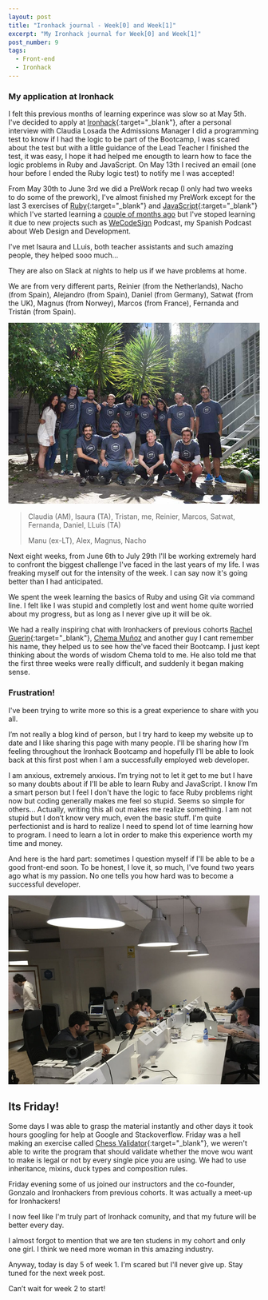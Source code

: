 ```yaml
---
layout: post
title: "Ironhack journal - Week[0] and Week[1]"
excerpt: "My Ironhack journal for Week[0] and Week[1]"
post_number: 9
tags:
  - Front-end
  - Ironhack
---
```


### My application at Ironhack

I felt this previous months of learning experince was slow so at May 5th. I've decided to apply at [Ironhack](http://www.ironhack.com){:target="_blank"}, after a personal interview with Claudia Losada the Admissions Manager I did a programming test to know if I had the logic to be part of the Bootcamp, I was scared about the test but with a little guidance of the Lead Teacher I finished the test, it was easy, I hope it had helped me enougth to learn how to face the logic problems in Ruby and JavaScript. On May 13th I recived an email (one hour before I ended the Ruby logic test) to notify me I was accepted!

From May 30th to June 3rd we did a PreWork recap (I only had two weeks to do some of the prework), I've almost finished my PreWork except for the last 3 exercises of [Ruby](https://www.ruby-lang.org){:target="_blank"} and [JavaScript](http://www.ecmascript.org){:target="_blank"} which I've started learning a [couple of months ago](2016/02/18/my-next-step-learning-and-new-years-resolutions) but I've stoped learning it due to new projects such as [WeCodeSign](http://wecodesignpodcast.com/) Podcast, my Spanish Podcast about Web Design and Development.

I've met Isaura and LLuis, both teacher assistants and such amazing people, they helped sooo much...

They are also on Slack at nights to help us if we have problems at home.

We are from very different parts, Reinier (from the Netherlands), Nacho (from Spain), Alejandro (from Spain), Daniel (from Germany), Satwat (from the UK), Magnus (from Norwey), Marcos (from France), Fernanda and Tristán (from Spain).

<img src="/assets/images/post-irnohack-week-one-a.jpg" alt="Ironhack cohort June 2016 Madrid">

<blockquote class="">
    <p>Claudia (AM), Isaura (TA), Tristan, me, Reinier, Marcos, Satwat, Fernanda, Daniel, LLuis (TA)</p>
    <p>Manu (ex-LT), Alex, Magnus, Nacho</p>
</blockquote>

Next eight weeks, from June 6th to July 29th I'll be working extremely hard to confront the biggest challenge I've faced in the last years of my life. I was freaking myself out for the intensity of the week. I can say now it's going better than I had anticipated.

We spent the week learning the basics of Ruby and using Git via command line. I felt like I was stupid and completly lost and went home quite worried about my progress, but as long as I never give up it will be ok.

We had a really inspiring chat with Ironhackers of previous cohorts [Rachel Guerin](https://twitter.com/rachelguerin23){:target="_blank"}, [Chema Muñoz](https://twitter.com/che_munoz) and another guy I cant remember his name, they helped us to see how the've faced their Bootcamp. I just kept thinking about the words of wisdom Chema told to me. He also told me that the first three weeks were really difficult, and suddenly it began making sense.

### Frustration!

I've been trying to write more so this is a great experience to share with you all.

I’m not really a blog kind of person, but I try hard to keep my website up to date and I like sharing this page with many people. I'll be sharing how I’m feeling throughout the Ironhack Bootcamp and hopefully I’ll be able to look back at this first post when I am a successfully employed web developer.

I am anxious, extremely anxious. I’m trying not to let it get to me but I have so many doubts about if I'll be able to learn Ruby and JavaScript. I know I’m a smart person but I feel I don't have the logic to face Ruby problems right now but coding generally makes me feel so stupid. Seems so simple for others... Actually, writing this all out makes me realize something. I am not stupid but I don’t know very much, even the basic stuff. I'm quite perfectionist and is hard to realize I need to spend lot of time learning how to program. I need to learn a lot in order to make this experience worth my time and money.

And here is the hard part: sometimes I question myself if I'll be able to be a good front-end soon. To be honest, I love it, so much, I've found two years ago what is my passion. No one tells you how hard was to become a successful developer.

<img src="/assets/images/post-irnohack-week-one-b.jpg" alt="Ironhack Week 1 - Photo 1">

## Its Friday!

Some days I was able to grasp the material instantly and other days it took hours googling for help at Google and Stackoverflow. Friday was a hell making an exercise called [Chess Validator](https://github.com/IgnaciodeNuevo/Ironhack/tree/master/Week%201/Day%205%20-%20Chess%20Validator){:target="_blank"}, we weren't able to write the program that should validate whether the move wou want to make is legal or not by every single pice you are using. We had to use inheritance, mixins, duck types and composition rules.

Friday evening some of us joined our instructors and the co-founder, Gonzalo and Ironhackers from previous cohorts. It was actually a meet-up for Ironhackers!

I now feel like I'm truly part of Ironhack comunity, and that my future will be better every day.

I almost forgot to mention that we are ten studens in my cohort and only one girl. I think we need more woman in this amazing industry.

Anyway, today is day 5 of week 1. I'm scared but I'll never give up. Stay tuned for the next week post.

Can’t wait for week 2 to start!
